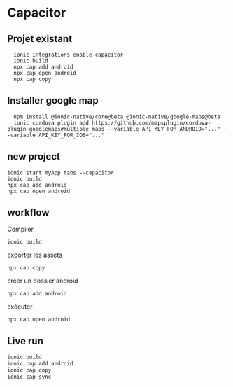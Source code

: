 # Capacitor

## Projet existant

```
  ionic integrations enable capacitor
  ionic build
  npx cap add android
  npx cap open android
  npx cap copy
```

## Installer google map
```
  npm install @ionic-native/core@beta @ionic-native/google-maps@beta
  ionic cordova plugin add https://github.com/mapsplugin/cordova-plugin-googlemaps#multiple_maps --variable API_KEY_FOR_ANDROID="..." --variable API_KEY_FOR_IOS="..."
```
## new project
```
ionic start myApp tabs --capacitor
ionic build
npx cap add android
npx cap open android
```

## workflow
Compiler
```
ionic build
```
exporter les assets
```
npx cap copy
```
créer un dossier android
```
npx cap add android
```
exécuter
```
npx cap open android
```

## Live run

```bash
ionic build
ionic cap add android
ionic cap copy
ionic cap sync
```
